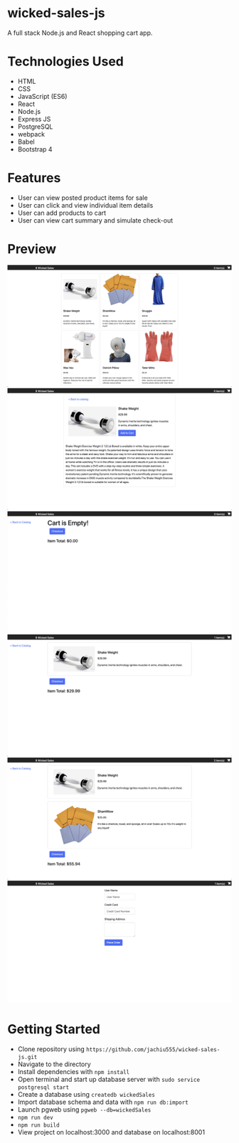 # wicked-sales-js
A full stack Node.js and React shopping cart app.

# Technologies Used
- HTML
- CSS
- JavaScript (ES6)
- React
- Node.js
- Express JS
- PostgreSQL
- webpack
- Babel
- Bootstrap 4

# Features
- User can view posted product items for sale
- User can click and view individual item details
- User can add products to cart
- User can view cart summary and simulate check-out

# Preview
![alt text](https://github.com/jachiu555/wicked-sales-js/blob/master/server/public/images/wickedSales%20SS%201.png)
![alt text](https://github.com/jachiu555/wicked-sales-js/blob/master/server/public/images/wickedSales%20SS%202.png)
![alt text](https://github.com/jachiu555/wicked-sales-js/blob/master/server/public/images/wickedSales%20SS%203.png)
![alt text](https://github.com/jachiu555/wicked-sales-js/blob/master/server/public/images/wickedSales%20SS%204.png)
![alt text](https://github.com/jachiu555/wicked-sales-js/blob/master/server/public/images/wickedSales%20SS%205.png)
![alt text](https://github.com/jachiu555/wicked-sales-js/blob/master/server/public/images/wickedSales%20SS%206.png)

# Getting Started
- Clone repository using `https://github.com/jachiu555/wicked-sales-js.git`
- Navigate to the directory
- Install dependencies with `npm install`
- Open terminal and start up database server with `sudo service postgresql start`
- Create a database using `createdb wickedSales`
- Import database schema and data with `npm run db:import`
- Launch pgweb using `pgweb --db=wickedSales`
- `npm run dev` 
- `npm run build`
- View project on localhost:3000 and database on localhost:8001
